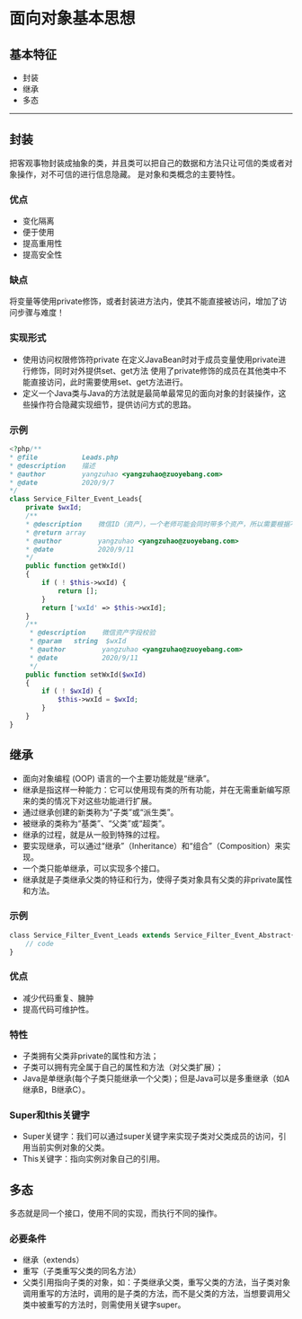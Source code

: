 # 面向对象基本思想

## 基本特征

- 封装
- 继承
- 多态

---

## 封装

把客观事物封装成抽象的类，并且类可以把自己的数据和方法只让可信的类或者对象操作，对不可信的进行信息隐藏。
是对象和类概念的主要特性。

### 优点

- 变化隔离
- 便于使用
- 提高重用性
- 提高安全性

### 缺点

将变量等使用private修饰，或者封装进方法内，使其不能直接被访问，增加了访问步骤与难度！

### 实现形式

- 使用访问权限修饰符private 在定义JavaBean时对于成员变量使用private进行修饰，同时对外提供set、get方法 使用了private修饰的成员在其他类中不能直接访问，此时需要使用set、get方法进行。
- 定义一个Java类与Java的方法就是最简单最常见的面向对象的封装操作，这些操作符合隐藏实现细节，提供访问方式的思路。

### ​​示例

```php
​<?php/** 
* @file           Leads.php 
* @description    描述
* @author         yangzuhao <yangzuhao@zuoyebang.com> 
* @date           2020/9/7 
*/
class Service_Filter_Event_Leads{
    private $wxId;
    /**     
    * @description    微信ID（资产），一个老师可能会同时带多个资产，所以需要根据不同的资产去区分例子     
    * @return array     
    * @author         yangzuhao <yangzuhao@zuoyebang.com>     
    * @date           2020/9/11     
    */    
    public function getWxId()    
    {
        if ( ! $this->wxId) {
            return [];
        }
        return ['wxId' => $this->wxId];
    }    
    /**
     * @description    微信资产字段校验
     * @param   string  $wxId
     * @author         yangzuhao <yangzuhao@zuoyebang.com>
     * @date           2020/9/11
     */
    public function setWxId($wxId)
    {
        if ( ! $wxId) {
            $this->wxId = $wxId;
        }
    }
}​
```

## 继承

- 面向对象编程 (OOP) 语言的一个主要功能就是“继承”。
- 继承是指这样一种能力：它可以使用现有类的所有功能，并在无需重新编写原来的类的情况下对这些功能进行扩展。
- 通过继承创建的新类称为“子类”或“派生类”。
- 被继承的类称为“基类”、“父类”或“超类”。
- 继承的过程，就是从一般到特殊的过程。
- 要实现继承，可以通过“继承”（Inheritance）和“组合”（Composition）来实现。
- 一个类只能单继承，可以实现多个接口。
- 继承就是子类继承父类的特征和行为，使得子类对象具有父类的非private属性和方法。

### 示例

```php
​class Service_Filter_Event_Leads extends Service_Filter_Event_Abstract{
    // code
}
```

### 优点

- 减少代码重复、臃肿
- 提高代码可维护性。

### 特性

- 子类拥有父类非private的属性和方法；
- 子类可以拥有完全属于自己的属性和方法（对父类扩展）；
- Java是单继承(每个子类只能继承一个父类)；但是Java可以是多重继承（如A继承B，B继承C）。

### Super和this关键字

- Super关键字：我们可以通过super关键字来实现子类对父类成员的访问，引用当前实例对象的父类。
- This关键字：指向实例对象自己的引用。

## 多态

多态就是同一个接口，使用不同的实现，而执行不同的操作。

### 必要条件

- 继承（extends）
- 重写（子类重写父类的同名方法）
- 父类引用指向子类的对象，如：子类继承父类，重写父类的方法，当子类对象调用重写的方法时，调用的是子类的方法，而不是父类的方法，当想要调用父类中被重写的方法时，则需使用关键字super。